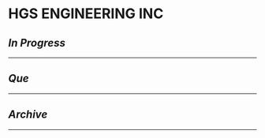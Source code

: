 # HGS ENGINEERING INC

## *In Progress*

--------------------

## *Que*

-----------------------------------
## *Archive*

-----------------------------------
